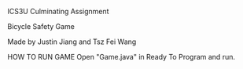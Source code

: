 ICS3U Culminating Assignment

Bicycle Safety Game

Made by Justin Jiang and Tsz Fei Wang

HOW TO RUN GAME
Open "Game.java" in Ready To Program and run.
